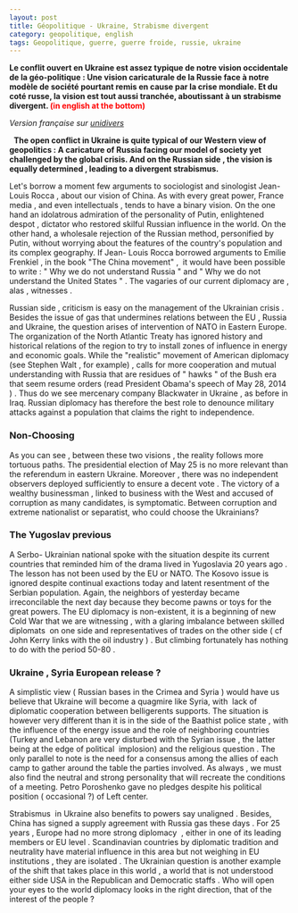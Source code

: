 ```yaml
---
layout: post
title: Géopolitique - Ukraine, Strabisme divergent
category: geopolitique, english
tags: Geopolitique, guerre, guerre froide, russie, ukraine
---
```

**Le conflit ouvert en Ukraine est assez typique de notre vision occidentale de la géo-politique : Une vision caricaturale de la Russie face à notre modèle de société pourtant remis en cause par la crise mondiale. Et du coté russe, la vision est tout aussi tranchée, aboutissant à un strabisme divergent. <span style="color:#ff0000;">(in english at the bottom)**


*Version française sur [unidivers](http://www.unidivers.fr/ukraine-diplomatie-russie-usa-gaz/)*

 
**The open conflict in Ukraine is quite typical of our Western view of geopolitics : A caricature of Russia facing our model of society yet challenged by the global crisis. And on the Russian side , the vision is equally determined , leading to a divergent strabismus.**

Let's borrow a moment few arguments to sociologist and sinologist Jean- Louis Rocca , about our vision of China. As with every great power, France media , and even intellectuals , tends to have a binary vision. On the one hand an idolatrous admiration of the personality of Putin, enlightened despot , dictator who restored skilful Russian influence in the world. On the other hand, a wholesale rejection of the Russian method, personified by Putin, without worrying about the features of the country's population and its complex geography. If Jean- Louis Rocca borrowed arguments to Emilie Frenkiel , in the book "The China movement" ,  it would have been possible to write : " Why we do not understand Russia " and " Why we do not understand the United States " . The vagaries of our current diplomacy are , alas , witnesses .

Russian side , criticism is easy on the management of the Ukrainian crisis . Besides the issue of gas that undermines relations between the EU , Russia and Ukraine, the question arises of intervention of NATO in Eastern Europe. The organization of the North Atlantic Treaty has ignored history and historical relations of the region to try to install zones of influence in energy and economic goals. While the "realistic" movement of American diplomacy (see Stephen Walt , for example) , calls for more cooperation and mutual understanding with Russia that are residues of " hawks " of the Bush era that seem resume orders (read President Obama's speech of May 28, 2014 ) . Thus do we see mercenary company Blackwater in Ukraine , as before in Iraq. Russian diplomacy has therefore the best role to denounce military attacks against a population that claims the right to independence.

### Non-Choosing

As you can see , between these two visions , the reality follows more tortuous paths. The presidential election of May 25 is no more relevant than the referendum in eastern Ukraine. Moreover , there was no independent observers deployed sufficiently to ensure a decent vote . The victory of a wealthy businessman , linked to business with the West and accused of corruption as many candidates, is symptomatic. Between corruption and extreme nationalist or separatist, who could choose the Ukrainians?

### The Yugoslav previous

A Serbo- Ukrainian national spoke with the situation despite its current countries that reminded him of the drama lived in Yugoslavia 20 years ago . The lesson has not been used by the EU or NATO. The Kosovo issue is ignored despite continual exactions today and latent resentment of the Serbian population. Again, the neighbors of yesterday became irreconcilable the next day because they become pawns or toys for the great powers. The EU diplomacy is non-existent, it is a beginning of new Cold War that we are witnessing , with a glaring imbalance between skilled diplomats  on one side and representatives of trades on the other side ( cf John Kerry links with the oil industry ) . But climbing fortunately has nothing to do with the period 50-80 .

### Ukraine , Syria European release ?

A simplistic view ( Russian bases in the Crimea and Syria ) would have us believe that Ukraine will become a quagmire like Syria, with  lack of diplomatic cooperation between belligerents supports. The situation is however very different than it is in the side of the Baathist police state , with the influence of the energy issue and the role of neighboring countries (Turkey and Lebanon are very disturbed with the Syrian issue , the latter being at the edge of political  implosion) and the religious question . The only parallel to note is the need for a consensus among the allies of each camp to gather around the table the parties involved. As always , we must also find the neutral and strong personality that will recreate the conditions of a meeting. Petro Poroshenko gave no pledges despite his political position ( occasional ?) of Left center.

Strabismus  in Ukraine also benefits to powers say unaligned . Besides, China has signed a supply agreement with Russia gas these days . For 25 years , Europe had no more strong diplomacy  , either in one of its leading members or EU level . Scandinavian countries by diplomatic tradition and neutrality have material influence in this area but not weighing in EU institutions , they are isolated . The Ukrainian question is another example of the shift that takes place in this world , a world that is not understood either side USA in the Republican and Democratic staffs . Who will open your eyes to the world diplomacy looks in the right direction, that of the interest of the people ?
